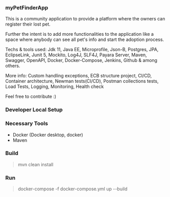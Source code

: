 ### myPetFinderApp

This is a community application to provide a platform where the owners can register their lost pet.

Further the intent is to add more functionalities to the application like a space where anybody can see all pet's info and start the adoption process.

Techs & tools used: Jdk 11, Java EE, Microprofile, Json-B, Postgres, JPA, EclipseLink, Junit 5, Mockito, Log4J, SLF4J, Payara Server, Maven, Swagger, OpenAPI, Docker, Docker-Compose, Jenkins, Github & among others.

More info: Custom handling exceptions, ECB structure project, CI/CD, Container architecture, Newman tests(CI/CD), Postman collections tests, Load Tests, Logging, Monitoring, Health check

Feel free to contribute :) 

### **Developer Local Setup**

### Necessary Tools
- Docker (Docker desktop, docker)
- Maven

### Build
> mvn clean install

### Run
> docker-compose -f docker-compose.yml up --build